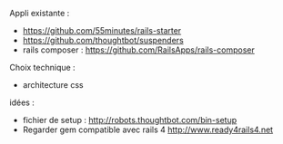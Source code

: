Appli existante :
- https://github.com/55minutes/rails-starter
- https://github.com/thoughtbot/suspenders
- rails composer : https://github.com/RailsApps/rails-composer

Choix technique :
- architecture css

idées :
- fichier de setup : http://robots.thoughtbot.com/bin-setup
- Regarder gem compatible avec rails 4 http://www.ready4rails4.net
